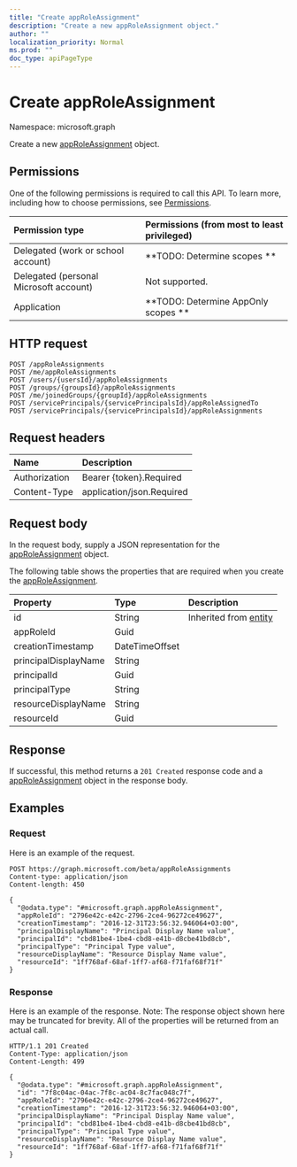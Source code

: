 ```yaml
---
title: "Create appRoleAssignment"
description: "Create a new appRoleAssignment object."
author: ""
localization_priority: Normal
ms.prod: ""
doc_type: apiPageType
---
```


# Create appRoleAssignment

Namespace: microsoft.graph

Create a new [appRoleAssignment](../resources/approleassignment.md) object.

## Permissions
One of the following permissions is required to call this API. To learn more, including how to choose permissions, see [Permissions](/concepts/permissions-reference.md).

|Permission type|Permissions (from most to least privileged)|
|:---|:---|
|Delegated (work or school account)|**TODO: Determine scopes **|
|Delegated (personal Microsoft account)|Not supported.|
|Application|**TODO: Determine AppOnly scopes **|

## HTTP request
<!-- {
  "blockType": "ignored"
}
-->
``` http
POST /appRoleAssignments
POST /me/appRoleAssignments
POST /users/{usersId}/appRoleAssignments
POST /groups/{groupsId}/appRoleAssignments
POST /me/joinedGroups/{groupId}/appRoleAssignments
POST /servicePrincipals/{servicePrincipalsId}/appRoleAssignedTo
POST /servicePrincipals/{servicePrincipalsId}/appRoleAssignments
```

## Request headers
|Name|Description|
|:---|:---|
|Authorization|Bearer {token}.Required|
|Content-Type|application/json.Required|

## Request body
In the request body, supply a JSON representation for the [appRoleAssignment](../resources/approleassignment.md) object.

The following table shows the properties that are required when you create the [appRoleAssignment](../resources/approleassignment.md).

|Property|Type|Description|
|:---|:---|:---|
|id|String| Inherited from [entity](../resources/entity.md)|
|appRoleId|Guid||
|creationTimestamp|DateTimeOffset||
|principalDisplayName|String||
|principalId|Guid||
|principalType|String||
|resourceDisplayName|String||
|resourceId|Guid||



## Response
If successful, this method returns a `201 Created` response code and a [appRoleAssignment](../resources/approleassignment.md) object in the response body.

## Examples

### Request
Here is an example of the request.
<!-- {
  "blockType": "request",
  "name": "create_approleassignment_from_approleassignments"
}
-->
``` http
POST https://graph.microsoft.com/beta/appRoleAssignments
Content-type: application/json
Content-length: 450

{
  "@odata.type": "#microsoft.graph.appRoleAssignment",
  "appRoleId": "2796e42c-e42c-2796-2ce4-96272ce49627",
  "creationTimestamp": "2016-12-31T23:56:32.946064+03:00",
  "principalDisplayName": "Principal Display Name value",
  "principalId": "cbd81be4-1be4-cbd8-e41b-d8cbe41bd8cb",
  "principalType": "Principal Type value",
  "resourceDisplayName": "Resource Display Name value",
  "resourceId": "1ff768af-68af-1ff7-af68-f71faf68f71f"
}
```

### Response
Here is an example of the response. Note: The response object shown here may be truncated for brevity. All of the properties will be returned from an actual call.
<!-- {
  "blockType": "response",
  "truncated": true,
  "@odata.type": "microsoft.graph.approleassignment"
}
-->
``` http
HTTP/1.1 201 Created
Content-Type: application/json
Content-Length: 499

{
  "@odata.type": "#microsoft.graph.appRoleAssignment",
  "id": "7f8c04ac-04ac-7f8c-ac04-8c7fac048c7f",
  "appRoleId": "2796e42c-e42c-2796-2ce4-96272ce49627",
  "creationTimestamp": "2016-12-31T23:56:32.946064+03:00",
  "principalDisplayName": "Principal Display Name value",
  "principalId": "cbd81be4-1be4-cbd8-e41b-d8cbe41bd8cb",
  "principalType": "Principal Type value",
  "resourceDisplayName": "Resource Display Name value",
  "resourceId": "1ff768af-68af-1ff7-af68-f71faf68f71f"
}
```


